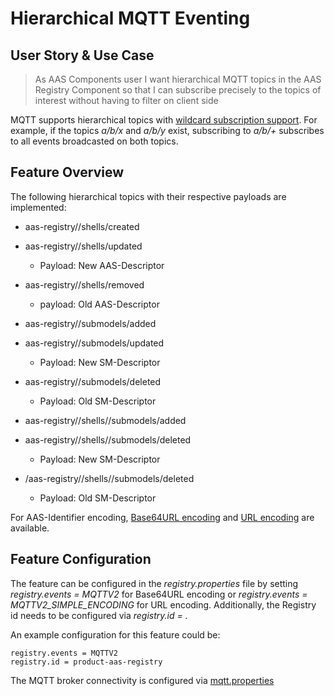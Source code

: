 # Hierarchical MQTT Eventing
## User Story & Use Case
>As AAS Components user
>I want hierarchical MQTT topics in the AAS Registry Component
>so that I can subscribe precisely to the topics of interest without having to filter on client side

MQTT supports hierarchical topics with [wildcard subscription support](https://www.hivemq.com/blog/mqtt-essentials-part-5-mqtt-topics-best-practices/). For example, if the topics *a/b/x* and *a/b/y* exist, subscribing to *a/b/+* subscribes to all events broadcasted on both topics.

## Feature Overview
The following hierarchical topics with their respective payloads are implemented:

* aas-registry/<reg-id>/shells/created
* aas-registry/<reg-id>/shells/updated
   * Payload: New AAS-Descriptor

* aas-registry/<reg-id>/shells/removed
   * payload: Old AAS-Descriptor

* aas-registry/<reg-id>/submodels/added
* aas-registry/<reg-id>/submodels/updated
   * Payload: New SM-Descriptor

* aas-registry/<reg-id>/submodels/deleted
   * Payload: Old SM-Descriptor

* aas-registry/<reg-id>/shells/<encoded-aas-identifier>/submodels/added
* aas-registry/<reg-id>/shells/<encoded-aas-identifier>/submodels/deleted
   * Payload: New SM-Descriptor

* /aas-registry/<reg-id>/shells/<encoded-aas-identifier>/submodels/deleted
   * Payload: Old SM-Descriptor

For AAS-Identifier encoding, [Base64URL encoding](https://www.base64url.com) and [URL encoding](https://en.wikipedia.org/wiki/Percent-encoding) are available.

## Feature Configuration
The feature can be configured in the *registry.properties* file by setting *registry.events = MQTTV2* for Base64URL encoding or *registry.events = MQTTV2_SIMPLE_ENCODING* for URL encoding. Additionally, the Registry id needs to be configured via *registry.id = <repo-id>.*

An example configuration for this feature could be:
```
registry.events = MQTTV2
registry.id = product-aas-registry
```
The MQTT broker connectivity is configured via [mqtt.properties](../../mqtt.md)
